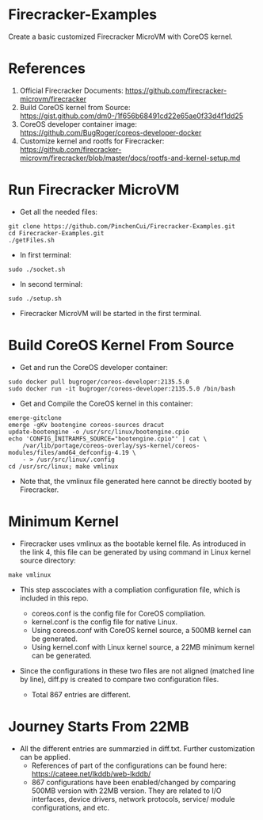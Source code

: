 # Firecracker-Examples
Create a basic customized Firecracker MicroVM with CoreOS kernel.

# References
1. Official Firecracker Documents: https://github.com/firecracker-microvm/firecracker
2. Build CoreOS kernel from Source: https://gist.github.com/dm0-/1f656b68491cd22e65ae0f33d4f1dd25
3. CoreOS developer container image: https://github.com/BugRoger/coreos-developer-docker
4. Customize kernel and rootfs for Firecracker: https://github.com/firecracker-microvm/firecracker/blob/master/docs/rootfs-and-kernel-setup.md

# Run Firecracker MicroVM
* Get all the needed files:
```
git clone https://github.com/PinchenCui/Firecracker-Examples.git
cd Firecracker-Examples.git
./getFiles.sh
```
* In first terminal:
```
sudo ./socket.sh
```
* In second terminal:
```
sudo ./setup.sh
```
* Firecracker MicroVM will be started in the first terminal.

# Build CoreOS Kernel From Source
- Get and run the CoreOS developer container:
```
sudo docker pull bugroger/coreos-developer:2135.5.0
sudo docker run -it bugroger/coreos-developer:2135.5.0 /bin/bash
```
- Get and Compile the CoreOS kernel in this container:
```
emerge-gitclone
emerge -gKv bootengine coreos-sources dracut
update-bootengine -o /usr/src/linux/bootengine.cpio
echo 'CONFIG_INITRAMFS_SOURCE="bootengine.cpio"' | cat \
    /var/lib/portage/coreos-overlay/sys-kernel/coreos-modules/files/amd64_defconfig-4.19 \
    - > /usr/src/linux/.config
cd /usr/src/linux; make vmlinux
```
- Note that, the vmlinux file generated here cannot be directly booted by Firecracker.

# Minimum Kernel
- Firecracker uses vmlinux as the bootable kernel file. As introduced in the link 4, this file can be generated by using command in Linux kernel source directory:
```
make vmlinux
```
- This step asscociates with a compliation configuration file, which is included in this repo. 
  * coreos.conf is the config file for CoreOS compliation.
  * kernel.conf is the config file for native Linux.
  * Using coreos.conf with CoreOS kernel source, a 500MB kernel can be generated.
  * Using kernel.conf with Linux kernel source, a 22MB minimum kernel can be generated.

- Since the configurations in these two files are not aligned (matched line by line), diff.py is created to compare two configuration files. 
  * Total 867 entries are different.
  
 # Journey Starts From 22MB
- All the different entries are summarzied in diff.txt. Further customization can be applied.
  * References of part of the configurations can be found here: https://cateee.net/lkddb/web-lkddb/
  * 867 configurations have been enabled/changed by comparing 500MB version with 22MB version. They are related to I/O interfaces, device drivers, network protocols, service/ module configurations, and etc. 
